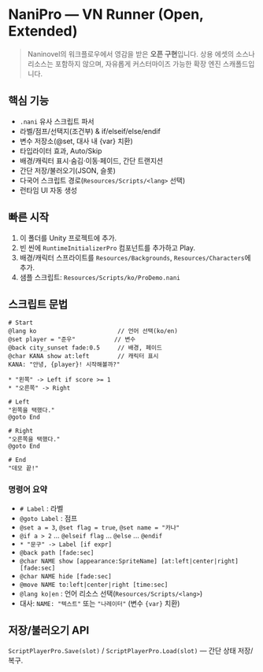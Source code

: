 # NaniPro — VN Runner (Open, Extended)

> Naninovel의 워크플로우에서 영감을 받은 **오픈 구현**입니다. 상용 에셋의 소스나 리소스는 포함하지 않으며, 자유롭게 커스터마이즈 가능한 확장 엔진 스캐폴드입니다.

## 핵심 기능
- `.nani` 유사 스크립트 파서
- 라벨/점프/선택지(조건부) & if/elseif/else/endif
- 변수 저장소(@set, 대사 내 {var} 치환)
- 타입라이터 효과, Auto/Skip
- 배경/캐릭터 표시·숨김·이동·페이드, 간단 트랜지션
- 간단 저장/불러오기(JSON, 슬롯)
- 다국어 스크립트 경로(`Resources/Scripts/<lang>` 선택)
- 런타임 UI 자동 생성

## 빠른 시작
1. 이 폴더를 Unity 프로젝트에 추가.
2. 빈 씬에 `RuntimeInitializerPro` 컴포넌트를 추가하고 Play.
3. 배경/캐릭터 스프라이트를 `Resources/Backgrounds`, `Resources/Characters`에 추가.
4. 샘플 스크립트: `Resources/Scripts/ko/ProDemo.nani`

## 스크립트 문법
```
# Start
@lang ko                       // 언어 선택(ko/en)
@set player = "준우"           // 변수
@back city_sunset fade:0.5     // 배경, 페이드
@char KANA show at:left        // 캐릭터 표시
KANA: "안녕, {player}! 시작해볼까?"

* "왼쪽" -> Left if score >= 1
* "오른쪽" -> Right

# Left
"왼쪽을 택했다."
@goto End

# Right
"오른쪽을 택했다."
@goto End

# End
"데모 끝!"
```

### 명령어 요약
- `# Label` : 라벨
- `@goto Label` : 점프
- `@set a = 3`, `@set flag = true`, `@set name = "카나"`
- `@if a > 2` ... `@elseif flag` ... `@else` ... `@endif`
- `* "문구" -> Label [if expr]`
- `@back path [fade:sec]`
- `@char NAME show [appearance:SpriteName] [at:left|center|right] [fade:sec]`
- `@char NAME hide [fade:sec]`
- `@move NAME to:left|center|right [time:sec]`
- `@lang ko|en` : 언어 리소스 선택(`Resources/Scripts/<lang>`)
- 대사: `NAME: "텍스트"` 또는 `"나레이터"` (변수 `{var}` 치환)

## 저장/불러오기 API
`ScriptPlayerPro.Save(slot)` / `ScriptPlayerPro.Load(slot)` — 간단 상태 저장/복구.
